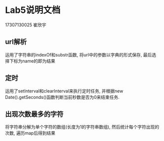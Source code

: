 # Lab5说明文档
17307130025 崔欣宇

## url解析
运用了字符串的indexOf和substr函数, 将url中的参数以字典的形式保存, 最后选择下标为name的即为结果


## 定时
运用了setInterval和clearInterval来执行定时任务, 并根据new Date().getSeconds()函数判断当前秒数是否为0来结束任务.


## 出现次数最多的字符

将字符串分解为单个字符的数组(长度为1的字符串数组), 然后统计每个字符出现的次数, 遍历map后得到结果

